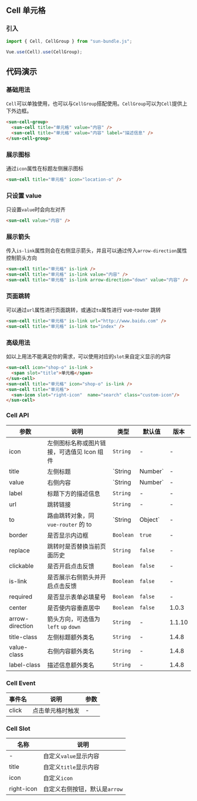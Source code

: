 ## Cell 单元格

### 引入

```javascript
import { Cell, CellGroup } from "sun-bundle.js";

Vue.use(Cell).use(CellGroup);
```

## 代码演示

### 基础用法

`Cell`可以单独使用，也可以与`CellGroup`搭配使用。`CellGroup`可以为`Cell`提供上下外边框。

```html
<sun-cell-group>
  <sun-cell title="单元格" value="内容" />
  <sun-cell title="单元格" value="内容" label="描述信息" />
</sun-cell-group>
```

### 展示图标

通过`icon`属性在标题左侧展示图标

```html
<sun-cell title="单元格" icon="location-o" />
```

### 只设置 value

只设置`value`时会向左对齐

```html
<sun-cell value="内容" />
```

### 展示箭头

传入`is-link`属性则会在右侧显示箭头，并且可以通过传入`arrow-direction`属性控制箭头方向

```html
<sun-cell title="单元格" is-link />
<sun-cell title="单元格" is-link value="内容" />
<sun-cell title="单元格" is-link arrow-direction="down" value="内容" />
```

### 页面跳转

可以通过`url`属性进行页面跳转，或通过`to`属性进行 vue-router 跳转

```html
<sun-cell title="单元格" is-link url="http://www.baidu.com" />
<sun-cell title="单元格" is-link to="index" />
```

### 高级用法

如以上用法不能满足你的需求，可以使用对应的`slot`来自定义显示的内容

```html
<sun-cell icon="shop-o" is-link >
  <span slot="title">单元格</span>
</sun-cell>
<sun-cell title="单元格" icon="shop-o" is-link />
<sun-cell title="单元格">
  <sun-icon slot="right-icon"  name="search" class="custom-icon"/>
</sun-cell>
```

### Cell API

| 参数            | 说明                                       | 类型              | 默认值  | 版本   |
| --------------- | ------------------------------------------ | ----------------- | ------- | ------ |
| icon            | 左侧图标名称或图片链接，可选值见 Icon 组件 | `String`          | -       | -      |
| title           | 左侧标题                                   | `String | Number` | -       | -      |
| value           | 右侧内容                                   | `String | Number` | -       | -      |
| label           | 标题下方的描述信息                         | `String`          | -       | -      |
| url             | 跳转链接                                   | `String`          | -       | -      |
| to              | 路由跳转对象，同 `vue-router` 的 to        | `String | Object` | -       | -      |
| border          | 是否显示内边框                             | `Boolean`         | `true`  | -      |
| replace         | 跳转时是否替换当前页面历史                 | `String`          | `false` | -      |
| clickable       | 是否开启点击反馈                           | `Boolean`         | `false` | -      |
| is-link         | 是否展示右侧箭头并开启点击反馈             | `Boolean`         | `false` | -      |
| required        | 是否显示表单必填星号                       | `Boolean`         | `false` | -      |
| center          | 是否使内容垂直居中                         | `Boolean`         | `false` | 1.0.3  |
| arrow-direction | 箭头方向，可选值为 `left` `up` `down`      | `String`          | -       | 1.1.10 |
| title-class     | 左侧标题额外类名                           | `String`          | -       | 1.4.8  |
| value-class     | 右侧内容额外类名                           | `String`          | -       | 1.4.8  |
| label-class     | 描述信息额外类名                           | `String`          | -       | 1.4.8  |

### Cell Event

| 事件名 | 说明             | 参数 |
| ------ | ---------------- | ---- |
| click  | 点击单元格时触发 | -    |

### Cell Slot

| 名称       | 说明                          |
| ---------- | ----------------------------- |
| -          | 自定义`value`显示内容         |
| title      | 自定义`title`显示内容         |
| icon       | 自定义`icon`                  |
| right-icon | 自定义右侧按钮，默认是`arrow` |
